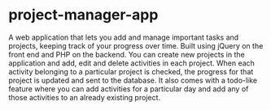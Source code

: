 # project-manager-app
A web application that lets you add and manage important tasks and projects, keeping track of your progress over time.
Built using jQuery on the front end and PHP on the backend. You can create new projects in the application and add, edit and delete activities in each project. When each activity belonging to a particular project is checked, the progress for that project is updated and sent to the database.
It also comes with a todo-like feature where you can add activities for a particular day and add any of those activities to an already existing project.
